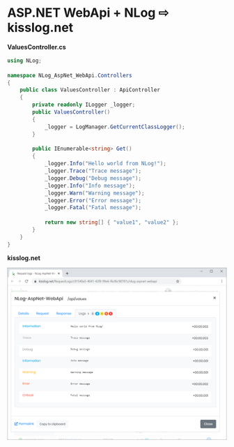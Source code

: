 # ASP.NET WebApi + NLog &#8680; kisslog.net

**ValuesController.cs**

```csharp
using NLog;

namespace NLog_AspNet_WebApi.Controllers
{
    public class ValuesController : ApiController
    {
        private readonly ILogger _logger;
        public ValuesController()
        {
            _logger = LogManager.GetCurrentClassLogger();
        }

        public IEnumerable<string> Get()
        {
            _logger.Info("Hello world from NLog!");
            _logger.Trace("Trace message");
            _logger.Debug("Debug message");
            _logger.Info("Info message");
            _logger.Warn("Warning message");
            _logger.Error("Error message");
            _logger.Fatal("Fatal message");

            return new string[] { "value1", "value2" };
        }
    }
}
```

**kisslog.net**

![kisslog.net](/src/NLog-AspNet-WebApi/NLog-AspNet-WebApi/Content/NLog-AspNet-WebApi.png)